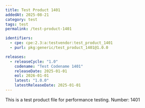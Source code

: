 ```yaml
---
title: Test Product 1401
addedAt: 2025-08-21
category: test
tags: test
permalink: /test-product-1401

identifiers:
  - cpe: cpe:2.3:a:testvendor:test_product_1401
  - purl: pkg:generic/test_product_1401@1.0.0

releases:
  - releaseCycle: "1.0"
    codename: "Test Codename 1401"
    releaseDate: 2025-01-01
    eol: 2026-01-01
    latest: "1.0.0"
    latestReleaseDate: 2025-01-01
---
```


This is a test product file for performance testing. Number: 1401
